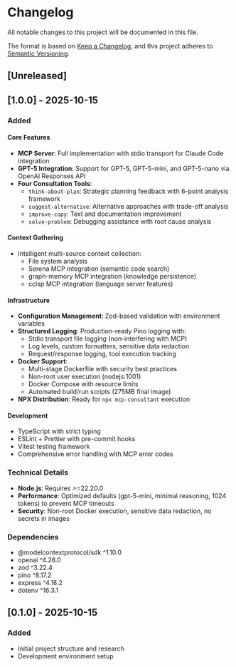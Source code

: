 # Changelog

All notable changes to this project will be documented in this file.

The format is based on [Keep a Changelog](https://keepachangelog.com/en/1.0.0/),
and this project adheres to [Semantic Versioning](https://semver.org/spec/v2.0.0.html).

## [Unreleased]

## [1.0.0] - 2025-10-15

### Added

#### Core Features

- **MCP Server**: Full implementation with stdio transport for Claude Code integration
- **GPT-5 Integration**: Support for GPT-5, GPT-5-mini, and GPT-5-nano via OpenAI Responses API
- **Four Consultation Tools**:
  - `think-about-plan`: Strategic planning feedback with 6-point analysis framework
  - `suggest-alternative`: Alternative approaches with trade-off analysis
  - `improve-copy`: Text and documentation improvement
  - `solve-problem`: Debugging assistance with root cause analysis

#### Context Gathering

- Intelligent multi-source context collection:
  - File system analysis
  - Serena MCP integration (semantic code search)
  - graph-memory MCP integration (knowledge persistence)
  - cclsp MCP integration (language server features)

#### Infrastructure

- **Configuration Management**: Zod-based validation with environment variables
- **Structured Logging**: Production-ready Pino logging with:
  - Stdio transport file logging (non-interfering with MCP)
  - Log levels, custom formatters, sensitive data redaction
  - Request/response logging, tool execution tracking
- **Docker Support**:
  - Multi-stage Dockerfile with security best practices
  - Non-root user execution (nodejs:1001)
  - Docker Compose with resource limits
  - Automated build/run scripts (275MB final image)
- **NPX Distribution**: Ready for `npx mcp-consultant` execution

#### Development

- TypeScript with strict typing
- ESLint + Prettier with pre-commit hooks
- Vitest testing framework
- Comprehensive error handling with MCP error codes

### Technical Details

- **Node.js**: Requires >=22.20.0
- **Performance**: Optimized defaults (gpt-5-mini, minimal reasoning, 1024 tokens) to prevent MCP timeouts
- **Security**: Non-root Docker execution, sensitive data redaction, no secrets in images

### Dependencies

- @modelcontextprotocol/sdk ^1.10.0
- openai ^4.28.0
- zod ^3.22.4
- pino ^8.17.2
- express ^4.18.2
- dotenv ^16.3.1

## [0.1.0] - 2025-10-15

### Added

- Initial project structure and research
- Development environment setup
